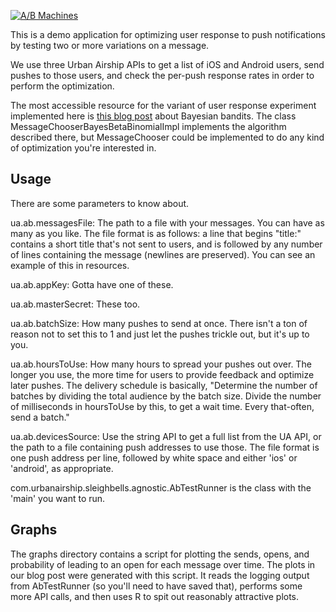 [![A/B Machines](http://c10566323.r23.cf2.rackcdn.com/03-28-20_derek-e-miller-and-alexis-krauss_original.jpg)](http://www.youtube.com/watch?v=DViGaee5oEs)

This is a demo application for optimizing user response to push notifications by testing two or more variations on a message. 

We use three Urban Airship APIs to get a list of iOS and Android users, send pushes to those users, and check the per-push response rates in order to perform the optimization. 

The most accessible resource for the variant of user response experiment implemented here is [this blog post](http://tdunning.blogspot.com/2012/02/bayesian-bandits.html) about Bayesian bandits. The class MessageChooserBayesBetaBinomialImpl implements the algorithm described there, but MessageChooser could be implemented to do any kind of optimization you're interested in. 

Usage
-----
There are some parameters to know about. 

ua.ab.messagesFile: The path to a file with your messages. You can have as many as you like. The file format is as follows: a line that begins "title:" contains a short title that's not sent to users, and is followed by any number of lines containing the message (newlines are preserved). You can see an example of this in resources. 

ua.ab.appKey: Gotta have one of these. 

ua.ab.masterSecret: These too. 

ua.ab.batchSize: How many pushes to send at once. There isn't a ton of reason not to set this to 1 and just let the pushes trickle out, but it's up to you. 

ua.ab.hoursToUse: How many hours to spread your pushes out over. The longer you use, the more time for users to provide feedback and optimize later pushes. The delivery schedule is basically, "Determine the number of batches by dividing the total audience by the batch size. Divide the number of milliseconds in hoursToUse by this, to get a wait time. Every that-often, send a batch." 

ua.ab.devicesSource: Use the string API to get a full list from the UA API, or the path to a file containing push addresses to use those. The file format is one push address per line, followed by white space and either 'ios' or 'android', as appropriate. 

com.urbanairship.sleighbells.agnostic.AbTestRunner is the class with the 'main' you want to run. 

Graphs
------
The graphs directory contains a script for plotting the sends, opens, and probability of leading to an open for each message over time. 
The plots in our blog post were generated with this script. 
It reads the logging output from AbTestRunner (so you'll need to have saved that), performs some more API calls, and then uses R to spit out reasonably attractive plots. 
